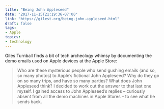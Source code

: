 ```yaml
---
title: "Being John Appleseed"
date: "2017-11-15T21:19:36-07:00"
link: "https://gilest.org/being-john-appleseed.html"
draft: false
tags:
- Apple
topics:
- technology
---
```

Giles Turnball finds a bit of tech archeology whimsy by documenting the demo emails used on Apple devices at the Apple Store:

> Who are these mysterious people who send gushing emails (and so, so many photos) to Apple’s fictional John Appleseed? Why do they go on so many trips, and have so many parties? What does John Appleseed think? I decided to work out the answer to that last one myself. I gained access to John Appleseed’s replies – curiously absent from all the demo machines in Apple Stores – to see what he sends back.
